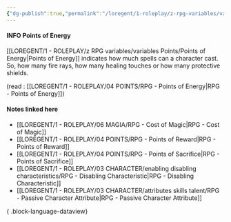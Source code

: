 ```yaml
---
{"dg-publish":true,"permalink":"/loregent/1-roleplay/z-rpg-variables/variables-points/points-of-energy/"}
---
```


#### INFO Points of Energy

[[LOREGENT/1 - ROLEPLAY/z RPG variables/variables Points/Points of Energy\|Points of Energy]] indicates how much spells can a character cast. So, how many fire rays, how many healing touches or how many protective shields.

(read : [[LOREGENT/1 - ROLEPLAY/04 POINTS/RPG - Points of Energy\|RPG - Points of Energy]])

#### Notes linked here
- [[LOREGENT/1 - ROLEPLAY/06 MAGIA/RPG - Cost of Magic\|RPG - Cost of Magic]]
- [[LOREGENT/1 - ROLEPLAY/04 POINTS/RPG - Points of Reward\|RPG - Points of Reward]]
- [[LOREGENT/1 - ROLEPLAY/04 POINTS/RPG - Points of Sacrifice\|RPG - Points of Sacrifice]]
- [[LOREGENT/1 - ROLEPLAY/03 CHARACTER/enabling disabling characteristics/RPG - Disabling Characteristic\|RPG - Disabling Characteristic]]
- [[LOREGENT/1 - ROLEPLAY/03 CHARACTER/attributes skills talent/RPG - Passive Character Attribute\|RPG - Passive Character Attribute]]

{ .block-language-dataview}
